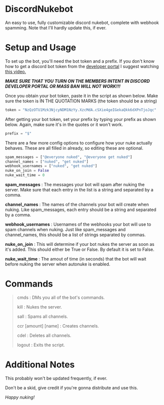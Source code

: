# DiscordNukebot
An easy to use, fully customizable discord nukebot, complete with webhook spamming. Note that I'll hardly update this, if ever.

# Setup and Usage
To set up the bot, you'll need the bot token and a prefix. If you don't know how to get a discord bot token from the [developer portal](https://discord.com/developers) I suggest watching [this video.](https://www.youtube.com/watch?v=b61kcgfOm_4)

***MAKE SURE THAT YOU TURN ON THE MEMBERS INTENT IN DISCORD DEVELOPER PORTAL OR MASS BAN WILL NOT WORK!!!***

Once you obtain your bot token, paste it in the script as shown below. Make sure the token is IN THE QUOTATION MARKS (the token should be a string)
```py
token = "NzQzOTU1Mzk3NjcyNDM1NzYy.XzcMdA.cSXie4geIGekaQkk6dXPnTjoJqc"
```

After getting your bot token, set your prefix by typing your prefix as shown below. Again, make sure it's in the quotes or it won't work.
```py
prefix = "$"
```

There are a few more config options to configure how your nuke actually behaves. These are all filled in already, so editing these are optional.
```py
spam_messages = ["@everyone nuked", "@everyone get nuked"]
channel_names = ["nuked", "get nuked"]
webhook_usernames = ["nuked", "get nuked"]
nuke_on_join = False
nuke_wait_time = 0
```
**spam_messages** : The messages your bot will spam after nuking the server. Make sure that each entry in the list is a string and separated by a comma.
 
**channel_names** : The names of the channels your bot will create when nuking. Like spam_messages, each entry should be a string and separated by a comma.
 
**webhook_usernames** : Usernames of the webhooks your bot will use to spam channels when nuking. Just like spam_messages and channel_names, this should be a list of strings separated by commas.
 
**nuke_on_join** : This will determine if your bot nukes the server as soon as it's added. This should either be True or False. By default it is set to False.
 
**nuke_wait_time** : The amout of time (in seconds) that the bot will wait before nuking the server when autonuke is enabled.

# Commands
> cmds : DMs you all of the bot's commands.
>
> kill : Nukes the server.
>
> sall : Spams all channels.
>
> ccr [amount] [name] : Creates channels.
> 
> cdel : Deletes all channels.
>
> logout : Exits the script.

# Additional Notes
This probably won't be updated frequently, if ever.

Don't be a skid, give credit if you're gonna distribute and use this.

*Happy nuking!*

